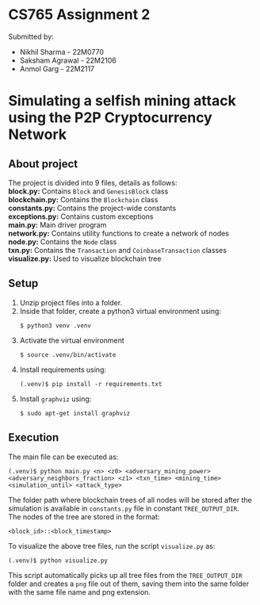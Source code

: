 # CS765 Assignment 2
Submitted by: 
* Nikhil Sharma - 22M0770
* Saksham Agrawal - 22M2106
* Anmol Garg - 22M2117

# Simulating a selfish mining attack using the P2P Cryptocurrency Network

## About project
The project is divided into 9 files, details as follows:  
**block.py:** Contains `Block` and `GenesisBlock` class  
**blockchain.py:** Contains the `Blockchain` class  
**constants.py:** Contains the project-wide constants  
**exceptions.py:** Contains custom exceptions  
**main.py:** Main driver program  
**network.py:** Contains utility functions to create a network of nodes  
**node.py:** Contains the `Node` class  
**txn.py:** Contains the `Transaction` and `CoinbaseTransaction` classes  
**visualize.py:** Used to visualize blockchain tree  

## Setup

1. Unzip project files into a folder.
2. Inside that folder, create a python3 virtual environment using:
    ```
    $ python3 venv .venv
    ```
3. Activate the virtual environment
    ```
    $ source .venv/bin/activate
    ```
4. Install requirements using:
    ```
    (.venv)$ pip install -r requirements.txt
    ```
5. Install `graphviz` using:
    ```
    $ sudo apt-get install graphviz
    ```

## Execution
The main file can be executed as:
```
(.venv)$ python main.py <n> <z0> <adversary_mining_power> <adversary_neighbors_fraction> <z1> <txn_time> <mining_time> <simulation_until> <attack_type>
```

The folder path where blockchain trees of all nodes will be stored after the simulation is available in `constants.py` file in constant `TREE_OUTPUT_DIR`.  
The nodes of the tree are stored in the format:
```
<block_id>::<block_timestamp>
```

To visualize the above tree files, run the script `visualize.py` as:
```
(.venv)$ python visualize.py
```
This script automatically picks up all tree files from the `TREE_OUTPUT_DIR` folder and creates a `png` file out of them, saving them into the same folder with the same file name and png extension.  